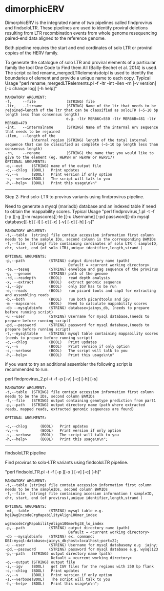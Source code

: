 # dimorphicERV

DimorphicERV is the integrated name of two pipelines called findprovirus and findsoloLTR. 
These pipelines are used to identify proviral deletions resulting from LTR recombination events
from whole genome resequencing paired-end data aligned to the reference genome. 

Both pipeline requires the start and end cordinates of solo LTR or proviral copies of the HERV family.

To generate the catalogue of solo LTR and proviral elements of a particular family the tool
One Code to Find them All (Bailly-Bechet et al. 2014) is used. The script called rename_mergedLTRelementsdotpl is used to identify the boundaries of element and provide a unique name to each copy. 
Typical Usage "perl rename_mergedLTRelements.pl -f <file that needs to renamed> -ltr <name of ltr=length of LTR> -int <name of internalsequence> -ilen <length of internalsequence> -rn <name that you would like give> [-v version] [-c change log] [-h help]"

	MANDATORY ARGUMENT:
    -f,   	--file          	(STRING) file
    -ltr,  	--ltrname       	(STRING) Name of the ltr that needs to be rejoined=length of the ltr that can be classified as soloLTR (~5-10 bp length less than consensus length) 
								e.g. -ltr MER66C=550 -ltr MER66B=481 -ltr MER66D=479
	-int,  	--internalname  	(STRING) Name of the internal erv sequence that needs to be rejoined
	-ilen, 	--length of the
				internal region (STRING) length of the total internal sequence that can be classified as complete (~5-10 bp length less than consensus length)
    -rn,   	--rename			(STRING) the name that you would like to give to the element (eg. HERVH or HERVW or HERV17)
    OPTIONAL ARGUMENTS:
    -o,--out	(STRING) name of the output file
    -c,--chlog  (BOOL)   Print updates
    -v,--v      (BOOL)   Print version if only option
    -s,--verbose(BOOL)   The script will talk to you
    -h,--help>  (BOOL)   Print this usage\n\n"
------------------------------------------------------------------------------------------------------------
Step 2: Find solo-LTR to provirus variants using findprovirus pipeline.

Need to generate a mysql (mariadb) database and an indexed table if need to obtain the mappability scores.
Typical Usage "perl findprovirus_1.pl -t <BAM ID table> -f <file with ltr cordinates> [-p <path of the outputdirectory>][-g <path of the genome>][-m mapscores][-te <TEseq>][-u Username] [-pd password][-db mysql database][-b] [-i] [-e] [-x] [-v] [-c] [-h] [-s]"
	
    MANDATORY ARGUMENT:	
    -t,--table 	(string) file contain accession information first column needs to be the sample IDs, second column is the corresponding BAMIDs 
    -f,--file  (string) file containing cordinates of solo LTR ( sampleID, chr, start, end (of solo LTR),unique identifier,length,strand ) 
    	  
    OPTIONAL ARGUMENTS:  
    -p,--path   		(STRING) output directory name (path)
                         	 	 Default = <current working directory>
    -te,--teseq 		(STRING) envelope and gag sequence of the provirus
    -g,	--genome		(STRING) path of the genome
    -rd,--readepth  	(BOOL)   read depth analysis
    -x, --extract   	(BOOL)	 extract genomic sequence               
    -i,--igv    		(BOOL)   only IGV has to be run
    -e,--reads  		(BOOL)   run picard tools and cap3 for extracting and assembling reads 
    -b,--both   		(BOOL)   run both picardtools and igv
    -m --mapscores 		(BOOL) 	 Need to calculate mappability scores	
    -db --mysqldbinfo 	(STRING) database=jainys_db, (needs to prepare before running script)   
    -u --user 			(STRING) Username for mysql database,(needs to prepare before running script) 
    -pd,--password 		(STRING) password for mysql database,(needs to prepare before running script) 
    -t,--mysqltable     (STRING) mysql table containing mappability scores (needs to prepare before running script)  
    -c,--chlog  		(BOOL)   Print updates
    -v,--v      		(BOOL)   Print version if only option
    -s,--verbose		(BOOL)   The script will talk to you
    -h,--help>  		(BOOL)   Print this usage\n\n"
    

if you want to try an additional assembler the following script is recommended to run.

perl findprovirus_2.pl -t <BAM ID table> -f <prediction output file from the first run> -p <path of the outputdirectory>[-v] [-c] [-h] [-s]
	
    MANDATORY ARGUMENT:	
    -t,--table 	(STRING) file contain accession information first column needs to be the IDs, second column BAMIDs
    -f,--file   (STRING) output containing genotype prediction from part1
    -p,--path   (STRING) output directory name (path where extracted reads, mapped reads, extracted genomic sequences are found)	  
    
    OPTIONAL ARGUMENTS:  
    
    -c,--chlog  	(BOOL)   Print updates
    -v,--v      	(BOOL)   Print version if only option
    -s,--verbose	(BOOL)   The script will talk to you
    -h,--help>  	(BOOL)   Print this usage\n\n";
------------------------------------------------------------------------------------------------------------
findsoloLTR pipeline

Find provirus to solo-LTR variants using findsoloLTR pipeline.

"perl findsoloLTR.pl -t <table> -f <file with ltr cordinates> [-p <path of the outputdirectory>][-o <output file>] [-v] [-c] [-h]"
	
    MANDATORY ARGUMENT:	
    -t,--table (string) file contain accession information first column needs to be the sampleIDs, second column BAMIDs
    -f,--file  (string) file containing accesion information ( sampleID, chr, start, end (of provirus),unique identifier,length,strand )
    	  
    OPTIONAL ARGUMENTS:
    -mt,--table 		(STRING) mysql table e.g.	hg19wgEncodeCrgMapabilityAlign100mer_index
    												wgEncodeCrgMapabilityAlign100merhg38_lo_index
    -p,--path         	(STRING) output directory name (path)
                            	 Default = <current working directory>
    -db --mysqldbinfo 	(STRING) ex. command: DBI:mysql:database=jainys_db;host=localhost;port=22;     
    -u --user 			(STRING) Username for mysql databasemy e.g	jainy;
    -pd,--password 		(STRING) password for mysql database e.g. wysql123
    -p,--path   (STRING) output directory name (path)
                         Default = <current working directory>
    -o,--output (STRING) output file
    -i,--igv    (BOOL)   get IGV files for the regions with 250 bp flank
    -c,--chlog  (BOOL)   Print updates
    -v,--v      (BOOL)   Print version if only option
    -s,--verbose(BOOL)   The script will talk to you
    -h,--help>  (BOOL)   Print this usage\n\n";
